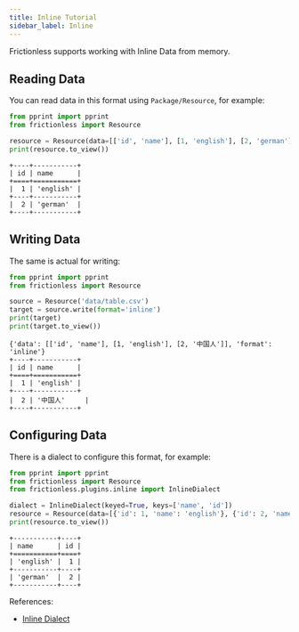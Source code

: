 ```yaml
---
title: Inline Tutorial
sidebar_label: Inline
---
```


Frictionless supports working with Inline Data from memory.

## Reading Data

You can read data in this format using `Package/Resource`, for example:

```python script title="Python"
from pprint import pprint
from frictionless import Resource

resource = Resource(data=[['id', 'name'], [1, 'english'], [2, 'german']])
print(resource.to_view())
```
```
+----+-----------+
| id | name      |
+====+===========+
|  1 | 'english' |
+----+-----------+
|  2 | 'german'  |
+----+-----------+
```

## Writing Data

The same is actual for writing:

```python script title="Python"
from pprint import pprint
from frictionless import Resource

source = Resource('data/table.csv')
target = source.write(format='inline')
print(target)
print(target.to_view())
```
```
{'data': [['id', 'name'], [1, 'english'], [2, '中国人']], 'format': 'inline'}
+----+-----------+
| id | name      |
+====+===========+
|  1 | 'english' |
+----+-----------+
|  2 | '中国人'     |
+----+-----------+
```

## Configuring Data

There is a dialect to configure this format, for example:

```python script title="Python"
from pprint import pprint
from frictionless import Resource
from frictionless.plugins.inline import InlineDialect

dialect = InlineDialect(keyed=True, keys=['name', 'id'])
resource = Resource(data=[{'id': 1, 'name': 'english'}, {'id': 2, 'name': 'german'}], dialect=dialect)
print(resource.to_view())
```
```
+-----------+----+
| name      | id |
+===========+====+
| 'english' |  1 |
+-----------+----+
| 'german'  |  2 |
+-----------+----+
```

References:
- [Inline Dialect](../../references/formats-reference.md#inline)
